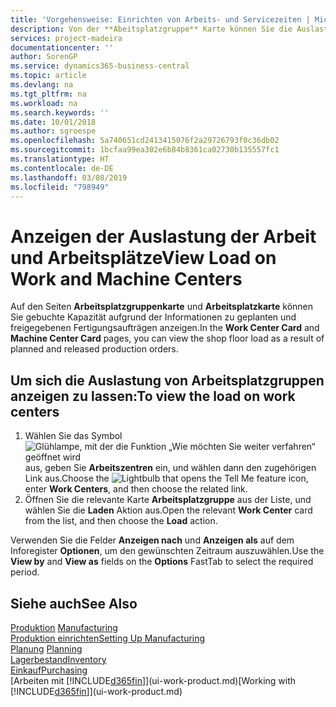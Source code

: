 ```yaml
---
title: 'Vorgehensweise: Einrichten von Arbeits- und Servicezeiten | Microsoft Docs'
description: Von der **Abeitsplatzgruppe** Karte können Sie die Auslastung der Arbeitsplatzgruppen aufgrund der freigegebenen Fertigungsaufträgen anzeigen.
services: project-madeira
documentationcenter: ''
author: SorenGP
ms.service: dynamics365-business-central
ms.topic: article
ms.devlang: na
ms.tgt_pltfrm: na
ms.workload: na
ms.search.keywords: ''
ms.date: 10/01/2018
ms.author: sgroespe
ms.openlocfilehash: 5a740651cd2413415076f2a29726793f0c36db02
ms.sourcegitcommit: 1bcfaa99ea302e6b84b8361ca02730b135557fc1
ms.translationtype: HT
ms.contentlocale: de-DE
ms.lasthandoff: 03/08/2019
ms.locfileid: "798949"
---
```

# <a name="view-load-on-work-and-machine-centers"></a><span data-ttu-id="6bdc2-103">Anzeigen der Auslastung der Arbeit und Arbeitsplätze</span><span class="sxs-lookup"><span data-stu-id="6bdc2-103">View Load on Work and Machine Centers</span></span>
<span data-ttu-id="6bdc2-104">Auf den Seiten **Arbeitsplatzgruppenkarte** und **Arbeitsplatzkarte** können Sie gebuchte Kapazität aufgrund der Informationen zu geplanten und freigegebenen Fertigungsaufträgen anzeigen.</span><span class="sxs-lookup"><span data-stu-id="6bdc2-104">In the **Work Center Card** and **Machine Center Card** pages, you can view the shop floor load as a result of planned and released production orders.</span></span>    

## <a name="to-view-the-load-on-work-centers"></a><span data-ttu-id="6bdc2-105">Um sich die Auslastung von Arbeitsplatzgruppen anzeigen zu lassen:</span><span class="sxs-lookup"><span data-stu-id="6bdc2-105">To view the load on work centers</span></span>  
1.  <span data-ttu-id="6bdc2-106">Wählen Sie das Symbol ![Glühlampe, mit der die Funktion „Wie möchten Sie weiter verfahren“ geöffnet wird](media/ui-search/search_small.png "Wie möchten Sie weiter verfahren?") aus, geben Sie **Arbeitszentren** ein, und wählen dann den zugehörigen Link aus.</span><span class="sxs-lookup"><span data-stu-id="6bdc2-106">Choose the ![Lightbulb that opens the Tell Me feature](media/ui-search/search_small.png "Tell me what you want to do") icon, enter **Work Centers**, and then choose the related link.</span></span>  
2.  <span data-ttu-id="6bdc2-107">Öffnen Sie die relevante Karte **Arbeitsplatzgruppe** aus der Liste, und wählen Sie die **Laden** Aktion aus.</span><span class="sxs-lookup"><span data-stu-id="6bdc2-107">Open the relevant **Work Center** card from the list, and then choose the **Load** action.</span></span>  

<span data-ttu-id="6bdc2-108">Verwenden Sie die Felder **Anzeigen nach** und **Anzeigen als** auf dem Inforegister **Optionen**, um den gewünschten Zeitraum auszuwählen.</span><span class="sxs-lookup"><span data-stu-id="6bdc2-108">Use the **View by** and **View as** fields on the **Options** FastTab to select the required period.</span></span>  

## <a name="see-also"></a><span data-ttu-id="6bdc2-109">Siehe auch</span><span class="sxs-lookup"><span data-stu-id="6bdc2-109">See Also</span></span>  
<span data-ttu-id="6bdc2-110">[Produktion](production-manage-manufacturing.md)  </span><span class="sxs-lookup"><span data-stu-id="6bdc2-110">[Manufacturing](production-manage-manufacturing.md)  </span></span>  
[<span data-ttu-id="6bdc2-111">Produktion einrichten</span><span class="sxs-lookup"><span data-stu-id="6bdc2-111">Setting Up Manufacturing</span></span>](production-configure-production-processes.md)  
<span data-ttu-id="6bdc2-112">[Planung](production-planning.md)    </span><span class="sxs-lookup"><span data-stu-id="6bdc2-112">[Planning](production-planning.md)    </span></span>  
[<span data-ttu-id="6bdc2-113">Lagerbestand</span><span class="sxs-lookup"><span data-stu-id="6bdc2-113">Inventory</span></span>](inventory-manage-inventory.md)  
[<span data-ttu-id="6bdc2-114">Einkauf</span><span class="sxs-lookup"><span data-stu-id="6bdc2-114">Purchasing</span></span>](purchasing-manage-purchasing.md)  
<span data-ttu-id="6bdc2-115">[Arbeiten mit [!INCLUDE[d365fin](includes/d365fin_md.md)]](ui-work-product.md)</span><span class="sxs-lookup"><span data-stu-id="6bdc2-115">[Working with [!INCLUDE[d365fin](includes/d365fin_md.md)]](ui-work-product.md)</span></span>
